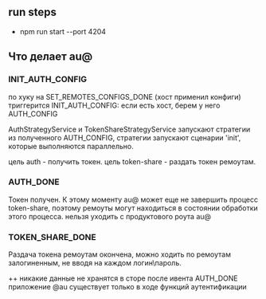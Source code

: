 ## run steps

- npm run start --port 4204

## Что делает au@

### INIT_AUTH_CONFIG
по хуку на SET_REMOTES_CONFIGS_DONE (хост применил конфиги)
триггерится INIT_AUTH_CONFIG:
если есть хост, берем у него AUTH_CONFIG

AuthStrategyService и TokenShareStrategyService
запускают стратегии из полученного AUTH_CONFIG,
стратегии запускают сценарии 'init',
которые выполняются параллельно.

цель auth - получить токен.
цель token-share - раздать токен ремоутам.

### AUTH_DONE
Токен получен.
К этому моменту au@ может еще не завершить процесс token-share,
поэтому ремоуты могут находиться в состоянии обработки этого процесса.
нельзя уходить с продуктового роута au@

### TOKEN_SHARE_DONE
Раздача токена ремоутам окончена, 
можно ходить по ремоутам залогиненным, 
не вводя на каждом логин\пароль.

++
никакие данные не хранятся в сторе после ивента AUTH_DONE
приложение @au существует только в ходе функций аутентификации
